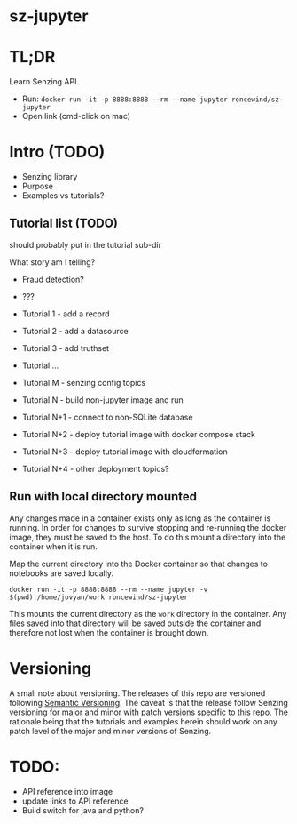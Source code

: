 # sz-jupyter

# TL;DR

Learn Senzing API.
- Run: `docker run -it -p 8888:8888 --rm --name jupyter roncewind/sz-jupyter`
- Open link (cmd-click on mac)

# Intro (TODO)

- Senzing library
- Purpose
- Examples vs tutorials?

## Tutorial list (TODO)

should probably put in the tutorial sub-dir

What story am I telling?

- Fraud detection?
- ???

- Tutorial 1 - add a record
- Tutorial 2 - add a datasource
- Tutorial 3 - add truthset
- Tutorial ...
- Tutorial M - senzing config topics
- Tutorial N - build non-jupyter image and run
- Tutorial N+1 - connect to non-SQLite database
- Tutorial N+2 - deploy tutorial image with docker compose stack
- Tutorial N+3 - deploy tutorial image with cloudformation
- Tutorial N+4 - other deployment topics?

## Run with local directory mounted

Any changes made in a container exists only as long as the container is running.
In order for changes to survive stopping and re-running the docker image, they
must be saved to the host.  To do this mount a directory into the container when
it is run.

Map the current directory into the Docker container so that changes to notebooks are
saved locally.

`docker run -it -p 8888:8888 --rm --name jupyter -v $(pwd):/home/jovyan/work roncewind/sz-jupyter`

This mounts the current directory as the `work` directory in the container.  Any
files saved into that directory will be saved outside the container and therefore
not lost when the container is brought down.

# Versioning

A small note about versioning.  The releases of this repo are versioned following
[Semantic Versioning](https://semver.org/spec/v2.0.0.html).  The caveat is that
the release follow Senzing versioning for major and minor with patch versions
specific to this repo.  The rationale being that the tutorials and examples herein
should work on any patch level of the major and minor versions of Senzing.

# TODO:

- API reference into image
- update links to API reference
- Build switch for java and python?
